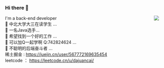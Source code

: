 ### Hi there 👋
<a href="https://passer-by.com/" target="_blank"><img align="right" src="https://github-readme-stats.vercel.app/api?username=azhangm&show_icons=true&count_private=false&theme=vue-dark" /></a>


I'm a back-end developer<br>
 🔭 中北大学大三在读学生 ...<br>
 🌱 一名Java选手...<br>
 👯 希望找到一个好的工作 ...<br>
 🤔 可以加Q一起学啊 Q:742824624 ...<br>
 💬 不聪明的后端奋斗者 ...<br>
稀土掘金 : https://juejin.cn/user/567772169635454<br>
leetcode ： https://leetcode.cn/u/dajuancai/<br>


<!--
**azhangm/azhangm** is a ✨ _special_ ✨ repository because its `README.md` (this file) appears on your GitHub profile.

Here are some ideas to get you started:


- 📫 How to reach me: ...
- 😄 Pronouns: ...
- ⚡ Fun fact: ...
-->
